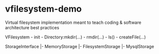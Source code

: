 # vfilesystem-demo
Virtual filesystem implementation meant to teach coding &amp; software architecture best practices

VFilesystem
    - init
    - Directory:mkdir(...)
    - rmdir(...)
    - ls()
    - createFile(...)

StorageInterface
   |- MemoryStorage
   |- FilesystemStorage
   |- MysqlStorage

